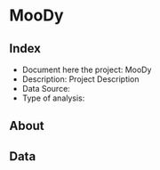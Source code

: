 # MooDy
## Index
- Document here the project: MooDy
- Description: Project Description
- Data Source:
- Type of analysis:

## About

## Data
```
